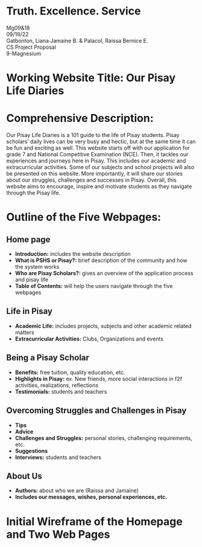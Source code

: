 # Truth. Excellence. Service
Mg09&18
<br>
09/19/22
<br>
Gatbonton, Liana Jamaine B. & Palacol, Raissa Bernice E.
<br>
CS Project Proposal
<br>
9-Magnesium


# Working Website Title: Our Pisay Life Diaries

# Comprehensive Description:
Our Pisay Life Diaries is a 101 guide to the life of Pisay students. Pisay scholars’ daily lives can be very busy and hectic, but at the same time it can be fun and exciting as well. This website starts off with our application for grade 7 and National Competitive Examination (NCE). Then, it tackles our experiences and journeys here in Pisay. This includes our academic and extracurricular activities. Some of our subjects and school projects will also be presented on this website. More importantly, it will share our stories about our struggles, challenges and successes in Pisay. Overall, this website aims to encourage, inspire and motivate students as they navigate through the Pisay life. 

# Outline of the Five Webpages:
## Home page
* **Introduction:** includes the website description
* **What is PSHS or Pisay?:** brief description of the community and how the system works
* **Who are Pisay Scholars?:** gives an overview of the application process and pisay life
* **Table of Contents:** will help the users navigate through the five webpages

## Life in Pisay
* **Academic Life:** includes projects, subjects and other academic related matters
* **Extracurricular Activities:** Clubs, Organizations and events

## Being a Pisay Scholar
* **Benefits:** free tuition, quality education, etc.
* **Highlights in Pisay:** ex. New friends, more social interactions in f2f activities, realizations, reflections
* **Testimonials:** students and teachers

## Overcoming Struggles and Challenges in Pisay
* **Tips**
* **Advice**
* **Challenges and Struggles:** personal stories, challenging requirements, etc.
* **Suggestions**
* **Interviews:** students and teachers

## About Us
* **Authors:** about who we are (Raissa and Jamaine)
* **Includes our messages, wishes, personal experiences, etc.**


# Initial Wireframe of the Homepage and Two Web Pages
